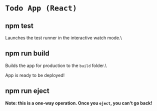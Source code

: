 # `Todo App (React)`

## npm test
Launches the test runner in the interactive watch mode.\

## npm run build
Builds the app for production to the `build` folder.\

App is ready to be deployed!

## npm run eject
**Note: this is a one-way operation. Once you `eject`, you can't go back!**
